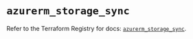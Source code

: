 # `azurerm_storage_sync`

Refer to the Terraform Registry for docs: [`azurerm_storage_sync`](https://registry.terraform.io/providers/hashicorp/azurerm/4.10.0/docs/resources/storage_sync).
